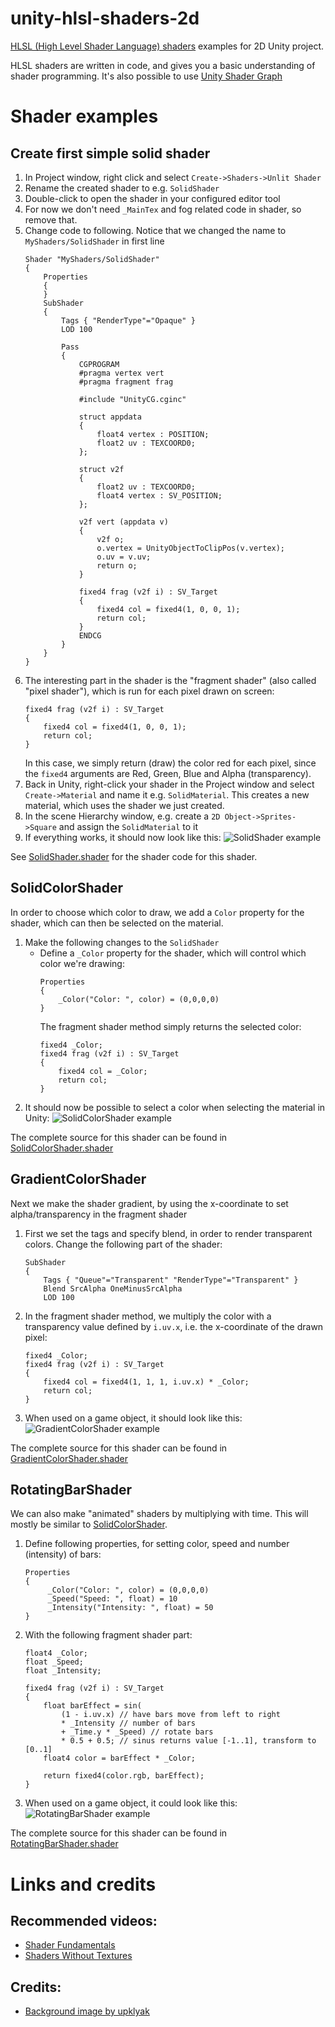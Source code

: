 # unity-hlsl-shaders-2d

[HLSL (High Level Shader Language) shaders](https://docs.unity3d.com/Manual/SL-ShaderPrograms.html) examples for 2D Unity project.

HLSL shaders are written in code, and gives you a basic understanding of shader programming. It's also possible to use [Unity Shader Graph](https://docs.unity3d.com/Manual/shader-graph.html)

# Shader examples

## Create first simple solid shader

1. In Project window, right click and select `Create->Shaders->Unlit Shader`
1. Rename the created shader to e.g. `SolidShader`
1. Double-click to open the shader in your configured editor tool
1. For now we don't need `_MainTex` and fog related code in shader, so remove that.
1. Change code to following. Notice that we changed the name to `MyShaders/SolidShader` in first line
    ```
    Shader "MyShaders/SolidShader"
    {
        Properties
        {
        }
        SubShader
        {
            Tags { "RenderType"="Opaque" }
            LOD 100

            Pass
            {
                CGPROGRAM
                #pragma vertex vert
                #pragma fragment frag

                #include "UnityCG.cginc"

                struct appdata
                {
                    float4 vertex : POSITION;
                    float2 uv : TEXCOORD0;
                };

                struct v2f
                {
                    float2 uv : TEXCOORD0;
                    float4 vertex : SV_POSITION;
                };

                v2f vert (appdata v)
                {
                    v2f o;
                    o.vertex = UnityObjectToClipPos(v.vertex);
                    o.uv = v.uv;
                    return o;
                }

                fixed4 frag (v2f i) : SV_Target
                {
                    fixed4 col = fixed4(1, 0, 0, 1);
                    return col;
                }
                ENDCG
            }
        }
    }
    ```
1. The interesting part in the shader is the "fragment shader" (also called "pixel shader"), which is run for each pixel drawn on screen:
    ```
    fixed4 frag (v2f i) : SV_Target
    {
        fixed4 col = fixed4(1, 0, 0, 1);
        return col;
    }
    ```
   In this case, we simply return (draw) the color red for each pixel, since the `fixed4` arguments are Red, Green, Blue and Alpha (transparency).
1. Back in Unity, right-click your shader in the Project window and select `Create->Material` and name it e.g. `SolidMaterial`. This creates a new material, which uses the shader we just created.
1. In the scene Hierarchy window, e.g. create a `2D Object->Sprites->Square` and assign the `SolidMaterial` to it
1. If everything works, it should now look like this:
   ![SolidShader example](Documentation/Images/SolidShader.png)

See [SolidShader.shader](Assets/Shaders/SolidShader/SolidShader.shader) for the shader code for this shader.


## SolidColorShader

In order to choose which color to draw, we add a `Color` property for the shader, which can then be selected on the material.

1. Make the following changes to the `SolidShader`
   - Define a `_Color` property for the shader, which will control which color we're drawing:
     ```
     Properties
     {
         _Color("Color: ", color) = (0,0,0,0)
     }
     ```
     The fragment shader method simply returns the selected color:
     ```
     fixed4 _Color;
     fixed4 frag (v2f i) : SV_Target
     {
         fixed4 col = _Color;
         return col;
     }
     ```
1. It should now be possible to select a color when selecting the material in Unity:
   ![SolidColorShader example](Documentation/Images/SolidColorShader.png)

The complete source for this shader can be found in [SolidColorShader.shader](Assets/Shaders/SolidColorShader/SolidColorShader.shader)


## GradientColorShader

Next we make the shader gradient, by using the x-coordinate to set alpha/transparency in the fragment shader

1. First we set the tags and specify blend, in order to render transparent colors. Change the following part of the shader:
    ```
    SubShader
    {
        Tags { "Queue"="Transparent" "RenderType"="Transparent" }
        Blend SrcAlpha OneMinusSrcAlpha
        LOD 100
    ```
1. In the fragment shader method, we multiply the color with a transparency value defined by `i.uv.x`, i.e. the x-coordinate of the drawn pixel:
    ```
    fixed4 _Color;
    fixed4 frag (v2f i) : SV_Target
    {
        fixed4 col = fixed4(1, 1, 1, i.uv.x) * _Color;
        return col;
    }
    ```
1. When used on a game object, it should look like this:
   ![GradientColorShader example](Documentation/Images/GradientColorShader.png)

The complete source for this shader can be found in [GradientColorShader.shader](Assets/Shaders/GradientColorShader/GradientColorShader.shader)


## RotatingBarShader

We can also make "animated" shaders by multiplying with time. This will mostly be similar to [SolidColorShader](#solidcolorshader).

1. Define following properties, for setting color, speed and number (intensity) of bars:
   ```
   Properties
   {
        _Color("Color: ", color) = (0,0,0,0)
        _Speed("Speed: ", float) = 10
        _Intensity("Intensity: ", float) = 50
   }
   ```
1. With the following fragment shader part:
   ```
   float4 _Color;
   float _Speed;
   float _Intensity;

   fixed4 frag (v2f i) : SV_Target
   {
       float barEffect = sin(
           (1 - i.uv.x) // have bars move from left to right
           * _Intensity // number of bars
           + _Time.y * _Speed) // rotate bars
           * 0.5 + 0.5; // sinus returns value [-1..1], transform to [0..1]
       float4 color = barEffect * _Color;

       return fixed4(color.rgb, barEffect);
   }
   ```
1. When used on a game object, it could look like this:
   ![RotatingBarShader example](Documentation/Images/RotatingBarShader.png)


The complete source for this shader can be found in [RotatingBarShader.shader](Assets/Shaders/RotatingBarShader/RotatingBarShader.shader)


# Links and credits

## Recommended videos:
* [Shader Fundamentals](https://www.youtube.com/playlist?list=PLq4ehwQIHfrUHo2UcxDAl_gcPLb2f3T2y)
* [Shaders Without Textures](https://www.youtube.com/playlist?list=PLq4ehwQIHfrW_KmCgKMRvdmQ-ieSZofNa)

## Credits:
* [Background image by upklyak](https://www.freepik.com/free-vector/game-platform-cartoon-forest-landscape-2d-ui-design-computer-mobile-bright-wood-with-green-trees-grass-lianas-background-with-arcade-elements-jumping-bonus-items-nature-locations_12345468.htm#query=platform%20game%20background&position=17&from_view=keyword)
